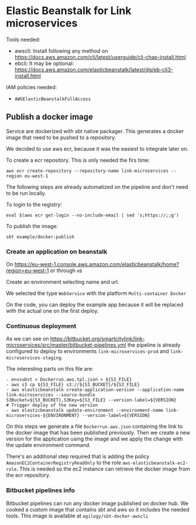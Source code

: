 # Elastic Beanstalk for Link microservices

Tools needed:

* awscli: Install following any method on https://docs.aws.amazon.com/cli/latest/userguide/cli-chap-install.html
* ebcli: It may be optional: https://docs.aws.amazon.com/elasticbeanstalk/latest/dg/eb-cli3-install.html

IAM policies needed:
* `AWSElasticBeanstalkFullAccess`


## Publish a docker image

Service are dockerized with sbt native packager. This generates a docker image that need to be pushed to a repository.

We decided to use aws ecr, because it was the easiest to integrate later on.


To create a ecr repository. This is only needed the firs time:
```
aws ecr create-repository --repository-name link-microservices --region eu-west-1
```

The following steps are already automatized on the pipeline and don't need to be run locally.

To login to the registry:
```
eval $(aws ecr get-login --no-include-email | sed 's;https://;;g')
```

To publish the image:
```
sbt example/docker:publish
```

### Create an application on beanstalk

On https://eu-west-1.console.aws.amazon.com/elasticbeanstalk/home?region=eu-west-1 or through `eb`

Create an environment selecting name and url.

We selected the type  `WebService` with the platform `Multi-container Docker`

On the code, you can deploy the example app because it will be replaced with the actual one on the first deploy.

### Continuous deployment

As we can see on https://bitbucket.org/smartcitylink/link-microservices/src/master/bitbucket-pipelines.yml the pipeline is already configured to deploy to environments `link-microservices-prod` and `link-microservices-staging`.

The interesting parts on this file are:

```
- envsubst < Dockerrun.aws.tpl.json > ${S3_FILE}
- aws s3 cp ${S3_FILE} s3://${S3_BUCKET}/${S3_FILE}
- aws elasticbeanstalk create-application-version --application-name link-microservices --source-bundle S3Bucket=${S3_BUCKET},S3Key=${S3_FILE} --version-label=${VERSION}
# Trigger deploy of the new version
- aws elasticbeanstalk update-environment --environment-name link-microservices-${ENVIRONMENT} --version-label=${VERSION}
```

On this steps we generate a file `Dockerrun.aws.json` containing the link to the docker image that has been published previously. Then we create a new version for the application using the image and we apply the change with the update environment command.

There's an additional step required that is adding the policy `AmazonEC2ContainerRegistryReadOnly` to the role `aws-elasticbeanstalk-ec2-role`.
This is needed so the ec2 instance can retrieve the docker image from the ecr repository.

### Bitbucket pipelines info

Bitbucket pipelines can run any docker image published on docker hub. We cooked a custom image that contains sbt and aws so it includes the needed tools. 
This image is available at `agilogy/sbt-docker-awscli`